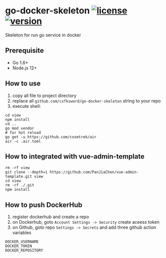 # go-docker-skeleton [![license](https://img.shields.io/badge/license-Apache%202-blue?style=flat)](https://github.com/cxfksword/go-docker-skeleton/blob/master/LICENSE)[![version](https://img.shields.io/badge/version-0.1.0-blue.svg)](https://github.com/cxfksword/go-docker-skeleton/releases)
Skeleton for run go service in docker


## Prerequisite

* Go 1.6+
* Node.js 12+

## How to use

1. copy all file to project directory
2. replace all `github.com/cxfksword/go-docker-skeleton` string to your repo
3. execute shell:
```shell
cd view
npm install
cd ..
go mod vendor
# for hot reload
go get -u https://github.com/cosmtrek/air
air -c .air.toml
```

## How to integrated with **vue-admin-template**

```
rm -rf view
git clone --depth=1 https://github.com/PanJiaChen/vue-admin-template.git view
cd view
rm -rf ./.git
npm install
```


## How to push DockerHub

1. register dockerhub and create a repo
2. on Dockerhub, goto `Account Settings -> Security` create aceess token
3. on Github, goto repo `Settings -> Secrets` and add three github action variables
```
DOCKER_USERNAME
DOCKER_TOKEN
DOCKER_REPOSITORY
```